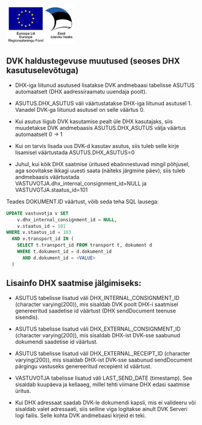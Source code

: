 ![](EL_Regionaalarengu_Fond_horisontaalne.jpg)
## DVK haldustegevuse muutused (seoses DHX kasutuselevõtuga)

* DHX-iga liitunud asutused lisatakse DVK andmebaasi tabelisse ASUTUS automaatselt (DHX aadressiraamatu uuendaja poolt).

* ASUTUS.DHX_ASUTUS väli väärtustatakse DHX-iga liitunud asutusel 1. Vanadel DVK-ga liitunud asutusel on selle väärtus 0. 

* Kui asutus liigub DVK kasutamise pealt üle DHX kasutajaks, siis muudetakse DVK andmebaasis ASUTUS.DHX_ASUTUS välja väärtus automaatselt 0 -> 1

* Kui on tarvis lisada uus DVK-d kasutav asutus, siis tuleb selle kirje lisamisel väärtustada ASUTUS.DHX_ASUTUS=0

* Juhul, kui kõik DHX saatmise üritused ebaõnnestuvad mingil põhjusel, aga soovitakse ikkagi uuesti saata (näiteks järgmine päev), siis tuleb andmebaasis väärtustada VASTUVOTJA.dhx_internal_consignment_id=NULL ja VASTUVOTJA.staatus_id=101 

Teades DOKUMENT.ID väärtust, võib seda teha SQL lausega:

```sql
UPDATE vastuvotja v SET
    v.dhx_internal_consignment_id = NULL,
    v.staatus_id = 101
WHERE v.staatus_id = 103
  AND v.transport_id IN (
    SELECT t.transport_id FROM transport t, dokument d
    WHERE t.dokument_id = d.dokument_id
      AND d.dokument_id = <VALUE> 
  ) 
```


## Lisainfo DHX saatmise jälgimiseks:

* ASUTUS tabelisse lisatud väli DHX_INTERNAL_CONSIGNMENT_ID (character varying(200)), mis sisaldab DVK poolt DHX-i saatmisel genereeritud saadetise id väärtust (DHX sendDocument teenuse sisendis).

* ASUTUS tabelisse lisatud väli DHX_EXTERNAL_CONSIGNMENT_ID (character varying(200)), mis sisaldab DHX-ist DVK-sse saabunud dokumendi saadetise id väärtust.

* ASUTUS tabelisse lisatud väli DHX_EXTERNAL_RECEIPT_ID (character varying(200)), mis sisaldab DHX-ist DVK-sse saabunud sendDocument pärgingu vastuseks genereeritud recepient id väärtust.

* VASTUVOTJA tabelisse lisatud väli LAST_SEND_DATE (timestamp). See sisaldab kuupäeva ja kellaaeg, millel tehti viimane DHX edasi saatmise üritus.

* Kui DHX adressaat saadab DVK-le dokumendi kapsli, mis ei valideeru või sisaldab valet adressaati, siis selline viga logitakse ainult DVK Serveri logi failis. Selle kohta DVK andmebaasi kirjeid ei teki.

